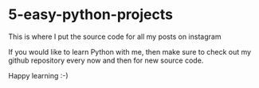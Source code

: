 # 5-easy-python-projects
This is where I put the source code for all my posts on instagram

If you would like to learn Python with me, then make sure to check out my github repository every now and then for new source code. 

Happy learning :-)
